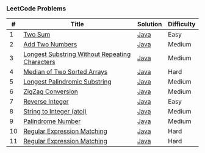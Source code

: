 ### LeetCode Problems


| # | Title | Solution | Difficulty |
|---| ----- | -------- | ---------- |
|1|[Two Sum](https://leetcode.com/problems/two-sum/)| [Java](https://github.com/cmgun/lettcode/blob/master/src/main/java/com/cmgun/lettcode/math/TwoSum.java)|Easy|
|2|[Add Two Numbers](https://leetcode.com/problems/add-two-numbers/)| [Java](https://github.com/cmgun/lettcode/blob/master/src/main/java/com/cmgun/lettcode/math/AddTwoNumbers.java)|Medium|
|3|[Longest Substring Without Repeating Characters](https://leetcode.com/problems/longest-substring-without-repeating-characters/)| [Java]()|Medium|
|4|[Median of Two Sorted Arrays](https://leetcode.com/problems/median-of-two-sorted-arrays/)| [Java](https://github.com/cmgun/lettcode/blob/master/src/main/java/com/cmgun/lettcode/array/FindMedianSortedArrays.java)|Hard|
|5|[Longest Palindromic Substring](https://leetcode.com/problems/longest-palindromic-substring/)| [Java](https://github.com/cmgun/lettcode/blob/master/src/main/java/com/cmgun/lettcode/dp/Solution5.java)|Medium|
|6|[ZigZag Conversion](https://leetcode.com/problems/zigzag-conversion/)| [Java]()|Medium|
|7|[Reverse Integer](https://leetcode.com/problems/reverse-integer/)| [Java](https://github.com/cmgun/lettcode/blob/master/src/main/java/com/cmgun/lettcode/math/ReverseInteger.java)|Easy|
|8|[String to Integer (atoi)](https://leetcode.com/problems/string-to-integer-atoi/)| [Java](https://github.com/cmgun/lettcode/blob/master/src/main/java/com/cmgun/lettcode/strings/StringToInteger.java)|Medium|
|9|[Palindrome Number](https://leetcode.com/problems/palindrome-number/)| [Java](https://github.com/cmgun/lettcode/blob/master/src/main/java/com/cmgun/lettcode/strings/PalindromeNumber.java)|Medium|
|10|[Regular Expression Matching](https://leetcode.com/problems/regular-expression-matching/)| [Java](https://github.com/cmgun/lettcode/blob/master/src/main/java/com/cmgun/lettcode/dp/RegularExpressionMatching.java)|Hard|
|11|[Regular Expression Matching](https://leetcode.com/problems/regular-expression-matching/)| [Java]()|Hard|
